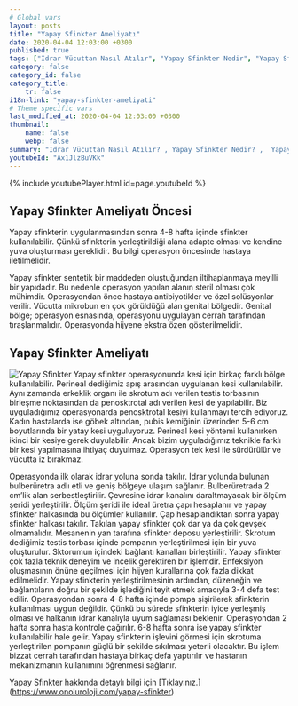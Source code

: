 ```yaml
---
# Global vars
layout: posts
title: "Yapay Sfinkter Ameliyatı"
date: 2020-04-04 12:03:00 +0300
published: true
tags: ["İdrar Vücuttan Nasıl Atılır", "Yapay Sfinkter Nedir", "Yapay Sfinkter" , "Yapay Sfinkter Ameliyatı Ne Zaman Yapılır", "Yapay Sfinkter Ameliyatı", "Tam idrar kaçırma", "Erkekte idrar kaçırma", "İdrar tutamama", "Yapay sfinkter ameliyat sonrası" , "Yapay Sfinkter ne zaman takılır", "Yapay Sfinkter nasıl takılır", "Yapay Sfinkter ameliyat öncesi", "Yapay Sfinkter zararlı mı", "Yapay Sfinkter ameliyatı nasıl yapılır" , "Sfinkter nedir"]
category: false
category_id: false
category_title:
    tr: false
i18n-link: "yapay-sfinkter-ameliyati"
# Theme specific vars
last_modified_at: 2020-04-04 12:03:00 +0300
thumbnail:
    name: false
    webp: false
summary: "İdrar Vücuttan Nasıl Atılır? , Yapay Sfinkter Nedir? ,  Yapay sfinkter Ameliyatı Hangi Durumlarda Yapılır?, Yapay Sfinkter Ameliyatı, Tam idrar kaçırma, Erkekte idrar kaçırma, İdrar tutamama, Yapay Sfinkter ücreti, Yapay Sfinkter ne zaman takılır?, Yapay Sfinkter nasıl takılır? , Yapay Sfinkter ameliyat öncesi , Yapay Sfinkter zararlı mı, Yapay Sfinkter ameliyat sonrası , Yapay Sfinkter ameliyatı nasıl yapılır ? "
youtubeId: "Ax1JlzBuVKk"
---
```

{% include youtubePlayer.html id=page.youtubeId %}




## Yapay Sfinkter Ameliyatı Öncesi

Yapay sfinkterin uygulanmasından sonra 4-8 hafta içinde sfinkter kullanılabilir. Çünkü sfinkterin yerleştirildiği alana adapte olması ve kendine yuva oluşturması gereklidir.  Bu bilgi operasyon öncesinde hastaya iletilmelidir.

Yapay sfinkter sentetik bir maddeden oluştuğundan iltihaplanmaya meyilli bir yapıdadır. Bu nedenle operasyon yapılan alanın steril olması çok mühimdir. Operasyondan önce hastaya antibiyotikler ve özel solüsyonlar verilir. Vücutta mikrobun en çok görüldüğü alan genital bölgedir. Genital bölge; operasyon esnasında, operasyonu uygulayan cerrah tarafından tıraşlanmalıdır. Operasyonda hijyene ekstra özen gösterilmelidir.

## Yapay Sfinkter Ameliyatı

![Yapay Sfinkter](/assets/img/yapaysfinkter.jpeg)
Yapay sfinkter operasyonunda kesi için birkaç farklı bölge kullanılabilir. Perineal dediğimiz apış arasından uygulanan kesi kullanılabilir. Aynı zamanda erkeklik organı ile skrotum adı verilen testis torbasının birleşme noktasından da penosktrotal adı verilen kesi de yapılabilir. Biz uyguladığımız operasyonarda penosktrotal kesiyi kullanmayı tercih ediyoruz. Kadın hastalarda ise göbek altından, pubis kemiğinin üzerinden 5-6 cm boyutlarında bir yatay kesi uyguluyoruz. Perineal kesi yöntemi kullanırken ikinci bir kesiye gerek duyulabilir. Ancak bizim uyguladığımız teknikle farklı bir kesi yapılmasına ihtiyaç duyulmaz. Operasyon tek kesi ile sürdürülür ve vücutta iz bırakmaz.

Operasyonda ilk olarak idrar yoluna sonda takılır. İdrar yolunda bulunan bulberüretra adlı etli ve geniş bölgeye ulaşım sağlanır. Bulberüretrada 2 cm’lik alan serbestleştirilir. Çevresine idrar kanalını daraltmayacak bir ölçüm şeridi yerleştirilir. Ölçüm şeridi ile ideal üretra çapı hesaplanır ve yapay sfinkter halkasında bu ölçümler kullanılır. Çap hesaplandıktan sonra yapay sfinkter halkası takılır. Takılan yapay sfinkter çok dar ya da çok gevşek olmamalıdır. Mesanenin yan tarafına sfinkter deposu yerleştirilir. Skrotum dediğimiz testis torbası içinde pompanın yerleştirilmesi için bir yuva oluşturulur. Sktorumun içindeki bağlantı kanalları birleştirilir. Yapay sfinkter çok fazla teknik deneyim ve incelik gerektiren bir işlemdir. Enfeksiyon oluşmasının önüne geçilmesi için hijyen kurallarına çok fazla dikkat edilmelidir. Yapay sfinkterin yerleştirilmesinin ardından, düzeneğin ve bağlantıların doğru bir şekilde işlediğini teyit etmek amacıyla 3-4 defa test edilir. Operasyondan sonra 4-8 hafta içinde pompa şişirilerek sfinkterin kullanılması uygun değildir. Çünkü bu sürede sfinkterin iyice yerleşmiş olması ve halkanın idrar kanalıyla uyum sağlaması beklenir. Operasyondan 2 hafta sonra hasta kontrole çağırılır. 6-8 hafta sonra ise yapay sfinkter kullanılabilir hale gelir. Yapay sfinkterin işlevini görmesi için skrotuma yerleştirilen pompanın güçlü bir şekilde sıkılması yeterli olacaktır. Bu işlem bizzat cerrah tarafından hastaya birkaç defa yaptırılır ve hastanın mekanizmanın kullanımını öğrenmesi sağlanır.


Yapay Sfinkter hakkında detaylı bilgi için [Tıklayınız.] (https://www.onoluroloji.com/yapay-sfinkter)
